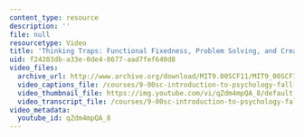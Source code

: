 ```yaml
---
content_type: resource
description: ''
file: null
resourcetype: Video
title: 'Thinking Traps: Functional Fixedness, Problem Solving, and Creativity'
uid: f24203db-a33e-0de4-8677-aad7fef640d8
video_files:
  archive_url: http://www.archive.org/download/MIT9.00SCF11/MIT9_00SCF11_lec13_300k.mp4
  video_captions_file: /courses/9-00sc-introduction-to-psychology-fall-2011/3a582b20723f58d899516e537c1ac901_qZdm4mpQA_8.vtt
  video_thumbnail_file: https://img.youtube.com/vi/qZdm4mpQA_8/default.jpg
  video_transcript_file: /courses/9-00sc-introduction-to-psychology-fall-2011/bb8bff15197ffde8d9a64ed350367ecd_qZdm4mpQA_8.pdf
video_metadata:
  youtube_id: qZdm4mpQA_8
---
```

